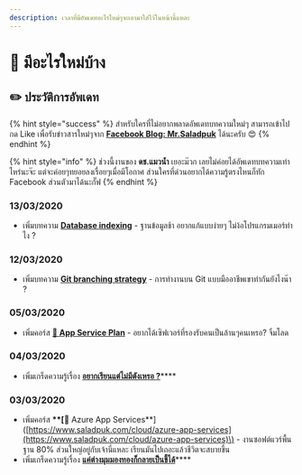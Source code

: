 ```yaml
---
description: เวลาที่มีอัพเดทอะไรใหม่ๆจะเอามาใส่ไว้ในหน้านี้แหละ
---
```


# 📰 มีอะไรใหม่บ้าง

## ✏️ ประวัติการอัพเดท

{% hint style="success" %}
สำหรับใครที่ไม่อยากพลาดอัพเดทบทความใหม่ๆ สามารถเข้าไปกด Like เพื่อรับข่าวสารใหม่ๆจาก [**Facebook Blog: Mr.Saladpuk**](https://www.facebook.com/mr.saladpuk) ได้นะครับ 😍
{% endhint %}

{% hint style="info" %}
ช่วงนี้งานของ **ดช.แมวน้ำ** เยอะม๊วก เลยไม่ค่อยได้อัพเดทบทความเท่าไหร่นะจ๊ะ แต่จะค่อยๆทยอยลงเรื่อยๆเมื่อมีโอกาศ ส่วนใครที่ด่วนอยากได้ความรู้ตรงไหนก็ทัก Facebook ส่วนตัวมาได้นะกั๊ฟ
{% endhint %}

### 13/03/2020

* เพิ่มบทความ [**Database indexing**](https://www.saladpuk.com/beginner-1/database-design/database-indexing) - ฐานข้อมูลช้า อยากแก้แบบง่ายๆ ไม่ง้อโปรแกรมเมอร์ทำไง ?

### 12/03/2020

* เพิ่มบทความ [**Git branching strategy**](https://www.saladpuk.com/basic/git/branching-strategy) - การทำงานบน Git แบบมืออาชีพเขาทำกันยังไงน๊า ?

### 05/03/2020

* เพิ่มคอร์ส [**👶 App Service Plan**](https://www.saladpuk.com/cloud/app-service-plan) - อยากได้เซิฟเวอร์ที่รองรับคนเป็นล้านๆคนเหรอ? จิ้มโลด

### 04/03/2020

* เพิ่มเกร็ดความรู้เรื่อง [**อยากเรียนแต่ไม่มีตังเหรอ ?**](https://www.saladpuk.com/v/tips/learning)\*\*\*\*

### 03/03/2020

* เพิ่มคอร์ส **\*\*\[**👶 Azure App Services\*\*\]\([https://www.saladpuk.com/cloud/azure-app-services](https://www.saladpuk.com/cloud/azure-app-services)\) - งานซอฟต์แวร์พื้นฐาน 80% ส่วนใหญ่อยู่กับเจ้านี่แหละ เรียนมันไปเถอะแล้วชีวิตจะสบายขึ้น
* เพิ่มเกร็ดความรู้เรื่อง [**แค่ต่างมุมมองทองก็กลายเป็นขี้ได้**](https://www.saladpuk.com/v/tips/perspective)\*\*\*\*

